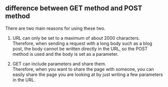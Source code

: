 ## difference between GET method and POST method

There are two main reasons for using these two.

1. URL can only be set to a maximum of about 2000 characters.  
Therefore, when sending a request with a long body such as a blog post, the body cannot be written directly in the URL, so the POST method is used and the body is set as a parameter.

2. GET can include parameters and share them.  
Therefore, when you want to share the page with someone, you can easily share the page you are looking at by just writing a few parameters in the URL.